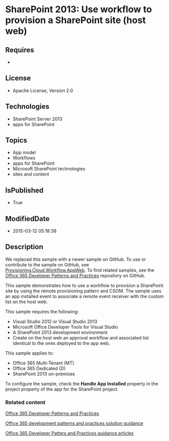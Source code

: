 # SharePoint 2013: Use workflow to provision a SharePoint site (host web)
## Requires
* 
## License
* Apache License, Version 2.0
## Technologies
* SharePoint Server 2013
* apps for SharePoint
## Topics
* App model
* Workflows
* apps for SharePoint
* Microsoft SharePoint technologies
* sites and content
## IsPublished
* True
## ModifiedDate
* 2015-03-12 05:18:38
## Description

<p>We replaced this sample with a newer sample on GitHub. To use or contribute to the sample on GitHub, see
<a href="https://github.com/OfficeDev/PnP/tree/dev/Samples/Provisioning.Cloud.Workflow.AppWeb">
Provisioning.Cloud.Workflow.AppWeb</a>. To find related samples, see the <a href="https://github.com/OfficeDev/PnP/tree/master/Samples/Core.DataStorageModels">
Office 365 Developer Patterns and Practices</a> repository on GitHub.</p>
<p>This sample demonstrates how to use a workflow to provision a SharePoint site by using the remote provisioning pattern and CSOM. The sample uses an app installed event to associate a remote event receiver with the custom list on the host web.</p>
<p>This sample requires the following:</p>
<ul>
<li>Visual Studio 2012 or Visual Studio 2013 </li><li>Microsoft Office Developer Tools for Visual Studio </li><li>A SharePoint 2013 development environment </li><li>Create on the host web an approval workflow and associated list identical to the ones deployed to the app web.
</li></ul>
<p>This sample applies to:</p>
<ul>
<li>Office 365 Multi-Tenant (MT) </li><li>Office 365 Dedicated (D) </li><li>SharePoint 2013 on-premises </li></ul>
<p>To configure the sample, check the <strong>Handle App Installed</strong> property in the project property of the app for the SharePoint project.</p>
<h3>Related content</h3>
<p><a href="https://github.com/OfficeDev/PnP/tree/master/Samples/Core.DataStorageModels">Office 365 Developer Patterns and Practices</a></p>
<p><a href="https://msdn.microsoft.com/en-us/library/dn904529(v=office.15).aspx">Office 365 development patterns and practices solution guidance</a></p>
<p><a href="https://github.com/OfficeDev/PnP-Guidance">Office 365 Developer Patters and Practices guidance articles</a>&nbsp;</p>
